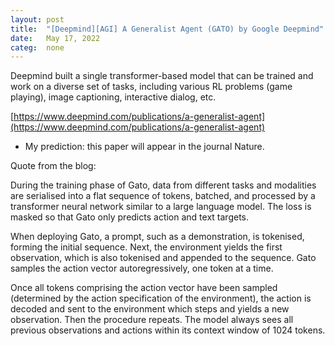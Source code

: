```yaml
---
layout: post
title:  "[Deepmind][AGI] A Generalist Agent (GATO) by Google Deepmind"
date:   May 17, 2022
categ:  none
---
```




Deepmind built a single transformer-based model that can be trained and work on a diverse set of tasks, including various RL problems (game playing),  image captioning, interactive dialog, etc. 

[https://www.deepmind.com/publications/a-generalist-agent](https://www.deepmind.com/publications/a-generalist-agent)

* My prediction: this paper will appear in the journal Nature.

Quote from the blog: 

During the training phase of Gato, data from different tasks and modalities are serialised into a flat sequence of tokens, batched, and processed by a transformer neural network similar to a large language model. The loss is masked so that Gato only predicts action and text targets.

When deploying Gato, a prompt, such as a demonstration, is tokenised, forming the initial sequence. Next, the environment yields the first observation, which is also tokenised and appended to the sequence. Gato samples the action vector autoregressively, one token at a time.

Once all tokens comprising the action vector have been sampled (determined by the action specification of the environment), the action is decoded and sent to the environment which steps and yields a new observation. Then the procedure repeats. The model always sees all previous observations and actions within its context window of 1024 tokens.



 


